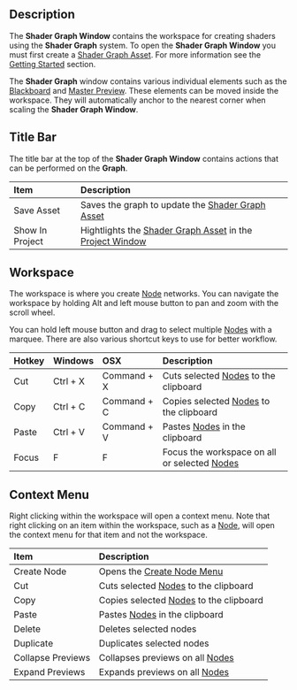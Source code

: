 ## Description

The **Shader Graph Window** contains the workspace for creating shaders using the **Shader Graph** system. To open the **Shader Graph Window** you must first create a [Shader Graph Asset](https://github.com/Unity-Technologies/ShaderGraph/wiki/Home). For more information see the [Getting Started](https://github.com/Unity-Technologies/ShaderGraph/wiki/Getting-Started) section.

The **Shader Graph** window contains various individual elements such as the [Blackboard](https://github.com/Unity-Technologies/ShaderGraph/wiki/Blackboard) and [Master Preview](https://github.com/Unity-Technologies/ShaderGraph/wiki/Master-Preview). These elements can be moved inside the workspace. They will automatically anchor to the nearest corner when scaling the **Shader Graph Window**.

## Title Bar

The title bar at the top of the **Shader Graph Window** contains actions that can be performed on the **Graph**.

| Item        | Description |
|:------------|:------------|
| Save Asset | Saves the graph to update the [Shader Graph Asset](https://github.com/Unity-Technologies/ShaderGraph/wiki/Home) |
| Show In Project | Hightlights the [Shader Graph Asset](https://github.com/Unity-Technologies/ShaderGraph/wiki/Home) in the [Project Window](https://docs.unity3d.com/Manual/ProjectView.html) |

## Workspace

The workspace is where you create [Node](https://github.com/Unity-Technologies/ShaderGraph/wiki/Node) networks. 
You can navigate the workspace by holding Alt and left mouse button to pan and zoom with the scroll wheel.

You can hold left mouse button and drag to select multiple [Nodes](https://github.com/Unity-Technologies/ShaderGraph/wiki/Node) with a marquee. There are also various shortcut keys to use for better workflow.

| Hotkey      | Windows     | OSX         | Description |
|:------------|:------------|:------------|:------------|
| Cut | Ctrl + X | Command + X | Cuts selected [Nodes](https://github.com/Unity-Technologies/ShaderGraph/wiki/Node) to the clipboard
| Copy | Ctrl + C | Command + C | Copies selected [Nodes](https://github.com/Unity-Technologies/ShaderGraph/wiki/Node) to the clipboard
| Paste | Ctrl + V | Command + V | Pastes [Nodes](https://github.com/Unity-Technologies/ShaderGraph/wiki/Node) in the clipboard
| Focus | F | F | Focus the workspace on all or selected [Nodes](https://github.com/Unity-Technologies/ShaderGraph/wiki/Node)

## Context Menu

Right clicking within the workspace will open a context menu. Note that right clicking on an item within the workspace, such as a [Node](https://github.com/Unity-Technologies/ShaderGraph/wiki/Node), will open the context menu for that item and not the workspace.

| Item        | Description |
|:------------|:------------|
| Create Node | Opens the [Create Node Menu](https://github.com/Unity-Technologies/ShaderGraph/wiki/Create-Node-Menu) |
| Cut | Cuts selected [Nodes](https://github.com/Unity-Technologies/ShaderGraph/wiki/Node) to the clipboard |
| Copy | Copies selected [Nodes](https://github.com/Unity-Technologies/ShaderGraph/wiki/Node) to the clipboard |
| Paste | Pastes [Nodes](https://github.com/Unity-Technologies/ShaderGraph/wiki/Node) in the clipboard |
| Delete | Deletes selected nodes |
| Duplicate | Duplicates selected nodes |
| Collapse Previews | Collapses previews on all [Nodes](https://github.com/Unity-Technologies/ShaderGraph/wiki/Node) |
| Expand Previews | Expands previews on all [Nodes](https://github.com/Unity-Technologies/ShaderGraph/wiki/Node) |